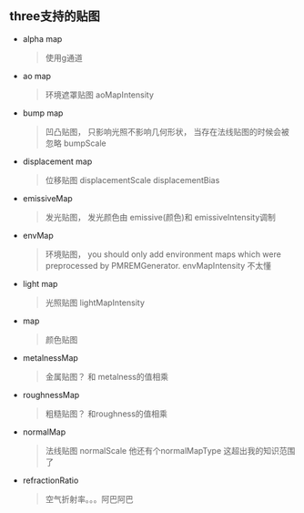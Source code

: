 ## three支持的贴图

- alpha map
    > 使用g通道

- ao map
    > 环境遮罩贴图
    aoMapIntensity

- bump map 
    > 凹凸贴图， 只影响光照不影响几何形状， 当存在法线贴图的时候会被忽略
    bumpScale

- displacement map
    > 位移贴图
    displacementScale
    displacementBias

- emissiveMap
    >发光贴图， 发光颜色由 emissive(颜色)和 emissiveIntensity调制

- envMap
    > 环境贴图， you should only add environment maps which were preprocessed by PMREMGenerator.
    envMapIntensity
    不太懂

- light map
    > 光照贴图
    lightMapIntensity

- map
    > 颜色贴图

- metalnessMap
    > 金属贴图？ 和 metalness的值相乘

- roughnessMap
    > 粗糙贴图？ 和roughness的值相乘

- normalMap
    > 法线贴图
    normalScale
    他还有个normalMapType 这超出我的知识范围了

- refractionRatio
    > 空气折射率。。。阿巴阿巴